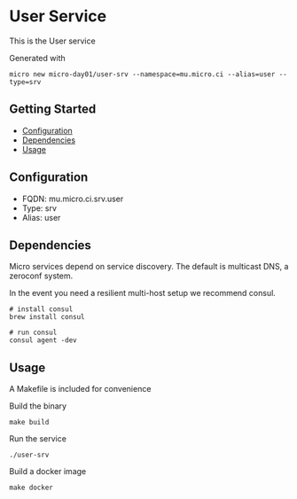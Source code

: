 # User Service

This is the User service

Generated with

```
micro new micro-day01/user-srv --namespace=mu.micro.ci --alias=user --type=srv
```

## Getting Started

- [Configuration](#configuration)
- [Dependencies](#dependencies)
- [Usage](#usage)

## Configuration

- FQDN: mu.micro.ci.srv.user
- Type: srv
- Alias: user

## Dependencies

Micro services depend on service discovery. The default is multicast DNS, a zeroconf system.

In the event you need a resilient multi-host setup we recommend consul.

```
# install consul
brew install consul

# run consul
consul agent -dev
```

## Usage

A Makefile is included for convenience

Build the binary

```
make build
```

Run the service
```
./user-srv
```

Build a docker image
```
make docker
```